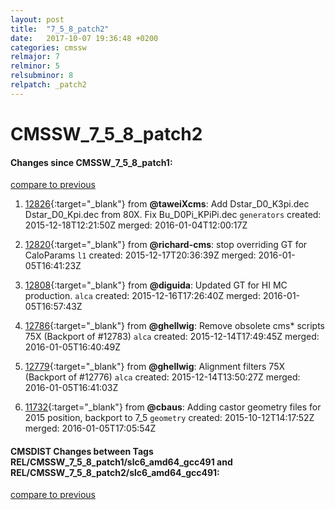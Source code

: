 ```yaml
---
layout: post
title:  "7_5_8_patch2"
date:   2017-10-07 19:36:48 +0200
categories: cmssw
relmajor: 7
relminor: 5
relsubminor: 8
relpatch: _patch2
---
```


# CMSSW_7_5_8_patch2
#### Changes since CMSSW_7_5_8_patch1:

[compare to previous](https://github.com/cms-sw/cmssw/compare/CMSSW_7_5_8_patch1...CMSSW_7_5_8_patch2)



1. [12826](http://github.com/cms-sw/cmssw/pull/12826){:target="_blank"}  from **@taweiXcms**: Add Dstar_D0_K3pi.dec Dstar_D0_Kpi.dec from 80X. Fix Bu_D0Pi_KPiPi.dec `generators`  created: 2015-12-18T12:21:50Z merged: 2016-01-04T12:00:17Z

1. [12820](http://github.com/cms-sw/cmssw/pull/12820){:target="_blank"}  from **@richard-cms**: stop overriding GT for CaloParams `l1`  created: 2015-12-17T20:36:39Z merged: 2016-01-05T16:41:23Z

1. [12808](http://github.com/cms-sw/cmssw/pull/12808){:target="_blank"}  from **@diguida**: Updated GT for HI MC production. `alca`  created: 2015-12-16T17:26:40Z merged: 2016-01-05T16:57:43Z

1. [12786](http://github.com/cms-sw/cmssw/pull/12786){:target="_blank"}  from **@ghellwig**: Remove obsolete cms\* scripts 75X (Backport of #12783) `alca`  created: 2015-12-14T17:49:45Z merged: 2016-01-05T16:40:49Z

1. [12779](http://github.com/cms-sw/cmssw/pull/12779){:target="_blank"}  from **@ghellwig**: Alignment filters 75X (Backport of #12776) `alca`  created: 2015-12-14T13:50:27Z merged: 2016-01-05T16:41:03Z

1. [11732](http://github.com/cms-sw/cmssw/pull/11732){:target="_blank"}  from **@cbaus**: Adding castor geometry files for 2015 position, backport to 7_5 `geometry`  created: 2015-10-12T14:17:52Z merged: 2016-01-05T17:05:54Z

#### CMSDIST Changes between Tags REL/CMSSW_7_5_8_patch1/slc6_amd64_gcc491 and REL/CMSSW_7_5_8_patch2/slc6_amd64_gcc491:

[compare to previous](https://github.com/cms-sw/cmsdist/compare/REL/CMSSW_7_5_8_patch1/slc6_amd64_gcc491...REL/CMSSW_7_5_8_patch2/slc6_amd64_gcc491)


